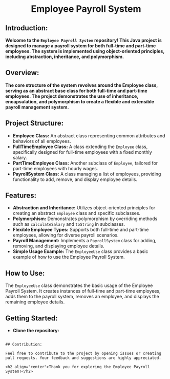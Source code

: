 <h1 align="center">Employee Payroll System </h1>

## Introduction:

**Welcome to the `Employee Payroll System` repository! This Java project is designed to manage a payroll system for both full-time and part-time employees. The system is implemented using object-oriented principles, including abstraction, inheritance, and polymorphism.**

## Overview:

**The core structure of the system revolves around the Employee class, serving as an abstract base class for both full-time and part-time employees. The project demonstrates the use of inheritance, encapsulation, and polymorphism to create a flexible and extensible payroll management system.**

## Project Structure:

- **Employee Class:** An abstract class representing common attributes and behaviors of all employees.
- **FullTimeEmployee Class:** A class extending the `Employee` class, specifically designed for full-time employees with a fixed monthly salary.
- **PartTimeEmployee Class:** Another subclass of `Employee`, tailored for part-time employees with hourly wages.
- **PayrollSystem Class:** A class managing a list of employees, providing functionality to add, remove, and display employee details.

## Features:

- **Abstraction and Inheritance:** Utilizes object-oriented principles for creating an abstract `Employee` class and specific subclasses.
- **Polymorphism:** Demonstrates polymorphism by overriding methods such as `calculateSalary` and `toString` in subclasses.
- **Flexible Employee Types:** Supports both full-time and part-time employees, allowing for diverse payroll scenarios.
- **Payroll Management:** Implements a `PayrollSystem` class for adding, removing, and displaying employee details.
- **Simple Usage Example:** The `EmployeeUse` class provides a basic example of how to use the Employee Payroll System.

## How to Use:

The `EmployeeUse` class demonstrates the basic usage of the Employee Payroll System. It creates instances of full-time and part-time employees, adds them to the payroll system, removes an employee, and displays the remaining employee details.

## Getting Started:

- **Clone the repository:**

```

## Contribution:

Feel free to contribute to the project by opening issues or creating pull requests. Your feedback and suggestions are highly appreciated.

<h2 align="center">Thank you for exploring the Employee Payroll System!</h2>